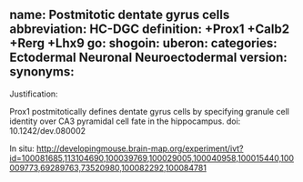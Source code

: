 name: Postmitotic dentate gyrus cells
abbreviation: HC-DGC
definition: +Prox1 +Calb2 +Rerg +Lhx9 
go:
shogoin: 
uberon:
categories: Ectodermal Neuronal Neuroectodermal
version:
synonyms:
---

Justification:

Prox1 postmitotically defines dentate gyrus cells by specifying granule cell identity over CA3 pyramidal cell fate in the hippocampus.
doi: 10.1242/dev.080002

In situ: http://developingmouse.brain-map.org/experiment/ivt?id=100081685,113104690,100039769,100029005,100040958,100015440,100009773,69289763,73520980,100082292,100084781